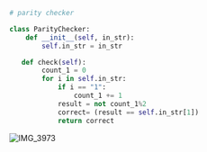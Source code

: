 ```.py
# parity checker

class ParityChecker:
    def __init__(self, in_str):
        self.in_str = in_str

   def check(self):
        count_1 = 0
        for i in self.in_str:
            if i == "1":
                count_1 += 1
            result = not count_1%2
            correct= (result == self.in_str[1])
            return correct
```
![IMG_3973](https://github.com/idrlykforeal/year_2/assets/100017195/864fb50b-74fe-4b97-aa5b-92585bdfcea9)
